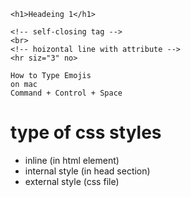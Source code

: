 ```
<h1>Headeing 1</h1>

<!-- self-closing tag -->
<br>
<!-- hoizontal line with attribute -->
<hr siz="3" no>
```

```
How to Type Emojis
on mac
Command + Control + Space
```

# type of css styles

- inline (in html element)
- internal style (in head section)
- external style (css file)
